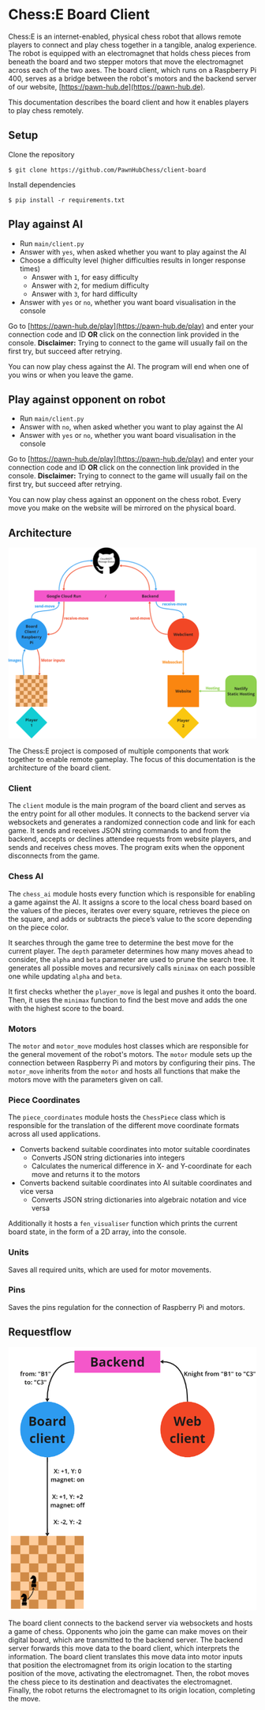 # Chess:E Board Client
Chess:E is an internet-enabled, physical chess robot that allows remote players to connect and play chess together in a tangible, analog experience. The robot is equipped with an electromagnet that holds chess pieces from beneath the board and two  stepper motors that move the electromagnet across each of the two axes. The board client, which runs on a Raspberry Pi 400, serves as a bridge between the robot's motors and the backend server of our website, [https://pawn-hub.de](https://pawn-hub.de).

This documentation describes the board client and how it enables players to play chess remotely. 

## Setup
Clone the repository

	$ git clone https://github.com/PawnHubChess/client-board

Install dependencies

	$ pip install -r requirements.txt

## Play against AI
- Run `main/client.py` 
- Answer with `yes`, when asked whether you want to play against the AI
- Choose a difficulty level (higher difficulties results in longer response times)
	- Answer with `1`, for easy difficulty
	- Answer with `2`, for medium difficulty
	- Answer with `3`, for hard difficulty
- Answer with `yes` or `no`, whether you want board visualisation in the console

Go to [https://pawn-hub.de/play](https://pawn-hub.de/play) and enter your connection code and ID **OR** click on the connection link provided in the console.
**Disclaimer:** Trying to connect to the game will usually fail on the first try, but succeed after retrying.

You can now play chess against the AI. The program will end when one of you wins or when you leave the game.

## Play against opponent on robot
- Run `main/client.py` 
- Answer with `no`, when asked whether you want to play against the AI
- Answer with `yes` or `no`, whether you want board visualisation in the console

Go to [https://pawn-hub.de/play](https://pawn-hub.de/play) and enter your connection code and ID **OR** click on the connection link provided in the console.
**Disclaimer:** Trying to connect to the game will usually fail on the first try, but succeed after retrying.

You can now play chess against an opponent on the chess robot. Every move you make on the website will be mirrored on the physical board.

## Architecture

![architecure](diagrams/architecure.png)

The Chess:E project is composed of multiple components that work together to enable remote gameplay. The focus of this documentation is the architecture of the board client.

### Client
The `client` module is the main program of the board client and serves as the entry point for all other modules. It connects to the backend server via websockets and generates a randomized connection code and link for each game. It sends and receives JSON string commands to and from the backend, accepts or declines attendee requests from website players, and sends and receives chess moves. The program exits when the opponent disconnects from the game.

### Chess AI
The `chess_ai` module hosts every function which is responsible for enabling a game against the AI. It assigns a score to the local chess board based on the values of the pieces, iterates over every square, retrieves the piece on the square, and adds or subtracts the piece’s value to the score depending on the piece color.

It searches through the game tree to determine the best move for the current player. The `depth` parameter determines how many moves ahead to consider, the `alpha` and `beta` parameter are used to prune the search tree. It generates all possible moves and recursively calls `minimax` on each possible one while updating `alpha` and `beta`.

It first checks whether the `player_move` is legal and pushes it onto the board. Then, it uses the `minimax` function to find the best move and adds the one with the highest score to the board.

### Motors
The `motor` and `motor_move` modules host classes which are responsible for the general movement of the robot's motors. The `motor` module sets up the connection between Raspberry Pi and motors by configuring their pins. The `motor_move` inherits from the `motor` and hosts all functions that make the motors move with the parameters given on call.

### Piece Coordinates
The `piece_coordinates` module hosts the `ChessPiece` class which is responsible for the translation of the different move coordinate formats across all used applications. 
- Converts backend suitable coordinates into motor suitable coordinates
	- Converts JSON string dictionaries into integers
	- Calculates the numerical difference in X- and Y-coordinate for each move and returns it to the motors
- Converts backend suitable coordinates into AI suitable coordinates and vice versa
	- Converts JSON string dictionaries into algebraic notation and vice versa

Additionally it hosts a `fen_visualiser` function which prints the current board state, in the form of a 2D array, into the console.

### Units
Saves all required units, which are used for motor movements.

### Pins
Saves the pins regulation for the connection of Raspberry Pi and motors.

## Requestflow

![requestflow](diagrams/requestflow.png)

The board client connects to the backend server via websockets and hosts a game of chess. Opponents who join the game can make moves on their digital board, which are transmitted to the backend server. The backend server forwards this move data to the board client, which interprets the information. The board client translates this move data into motor inputs that position the electromagnet from its origin location to the starting position of the move, activating the electromagnet. Then, the robot moves the chess piece to its destination and deactivates the electromagnet. Finally, the robot returns the electromagnet to its origin location, completing the move.

